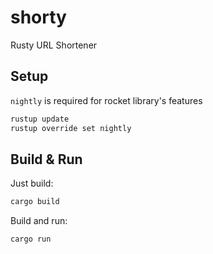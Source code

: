 # shorty
Rusty URL Shortener

## Setup

`nightly` is required for rocket library's features
```sh
rustup update
rustup override set nightly
```

## Build & Run

Just build:
```sh
cargo build
```

Build and run:
```sh
cargo run
```
